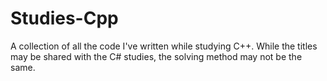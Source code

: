 # Studies-Cpp
A collection of all the code I've written while studying C++. While the titles may be shared with the C# studies, the solving method may not be the same.
